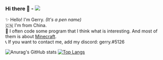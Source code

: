 ### Hi there 👋 - ![](https://komarev.com/ghpvc/?username=GerryYuu&style=flat-square&label=Visitors)
:sparkles: Hello! I'm Gerry. *(It's a pen name)*<br>
:cn: I'm from China.<br>
:memo: I often code some program that I think what is interesting. And most of them is about [Minecraft](minecraft.net).<br>
:telephone_receiver: If you want to contact me, add my discord: gerry.#5126

![Anurag's GitHub stats](https://github-readme-stats.vercel.app/api?username=GerryYuu&show_icons=true&theme=dark)
[![Top Langs](https://github-readme-stats.vercel.app/api/top-langs/?username=GerryYuu&theme=dark)](https://github.com/anuraghazra/github-readme-stats)
